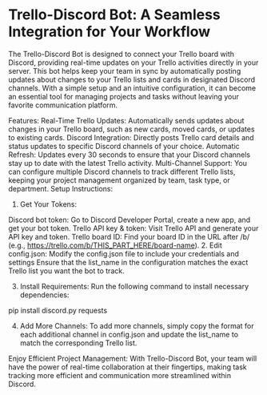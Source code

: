 # Trello-Discord Bot: A Seamless Integration for Your Workflow

The Trello-Discord Bot is designed to connect your Trello board with Discord, providing real-time updates on your Trello activities directly in your server. This bot helps keep your team in sync by automatically posting updates about changes to your Trello lists and cards in designated Discord channels. With a simple setup and an intuitive configuration, it can become an essential tool for managing projects and tasks without leaving your favorite communication platform.

Features:
Real-Time Trello Updates: Automatically sends updates about changes in your Trello board, such as new cards, moved cards, or updates to existing cards.
Discord Integration: Directly posts Trello card details and status updates to specific Discord channels of your choice.
Automatic Refresh: Updates every 30 seconds to ensure that your Discord channels stay up to date with the latest Trello activity.
Multi-Channel Support: You can configure multiple Discord channels to track different Trello lists, keeping your project management organized by team, task type, or department.
Setup Instructions:
1. Get Your Tokens:

Discord bot token: Go to Discord Developer Portal, create a new app, and get your bot token.
Trello API key & token: Visit Trello API and generate your API key and token.
Trello board ID: Find your board ID in the URL after /b/ (e.g., https://trello.com/b/THIS_PART_HERE/board-name).
2. Edit config.json: Modify the config.json file to include your credentials and settings
Ensure that the list_name in the configuration matches the exact Trello list you want the bot to track.

3. Install Requirements: Run the following command to install necessary dependencies:

pip install discord.py requests

4. Add More Channels: To add more channels, simply copy the format for each additional channel in config.json and update the list_name to match the corresponding Trello list.

Enjoy Efficient Project Management: With Trello-Discord Bot, your team will have the power of real-time collaboration at their fingertips, making task tracking more efficient and communication more streamlined within Discord.

